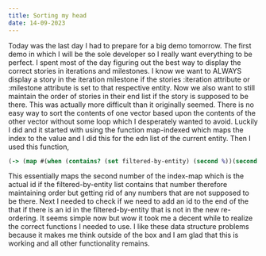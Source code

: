 ```yaml
---
title: Sorting my head
date: 14-09-2023
---
```



Today was the last day I had to prepare for a big demo tomorrow. The first demo in which I will be the sole developer so I really want everything to be perfect. I spent most of the day figuring out the best way to display the correct stories in iterations and milestones. I know we want to ALWAYS display a story in the iteration milestone if the stories :iteration attribute or :milestone attribute is set to that respective entity. Now we also want to still maintain the order of stories in their end list if the story is supposed to be there. This was actually more difficult than it originally seemed. There is no easy way to sort the contents of one vector based upon the contents of the other vector without some loop which I desperately wanted to avoid. Luckily I did and it started with using the function map-indexed which maps the index to the value and I did this for the edn list of the current entity. Then I used this function,
```clojure
(-> (map #(when (contains? (set filtered-by-entity) (second %))(second %)) index-map) remove-nil vec)
```
This essentially maps the second number of the index-map which is the actual id if the filtered-by-entity list contains that number therefore maintaining order but getting rid of any numbers that are not supposed to be there.  Next I needed to check if we need to add an id to the end of the that if there is an id in the filtered-by-entity that is not in the new re-ordering. It seems simple now but wow it took me a decent while to realize the correct functions I needed to use. I like these data structure problems because it makes me think outside of the box and I am glad that this is working and all other functionality remains.
